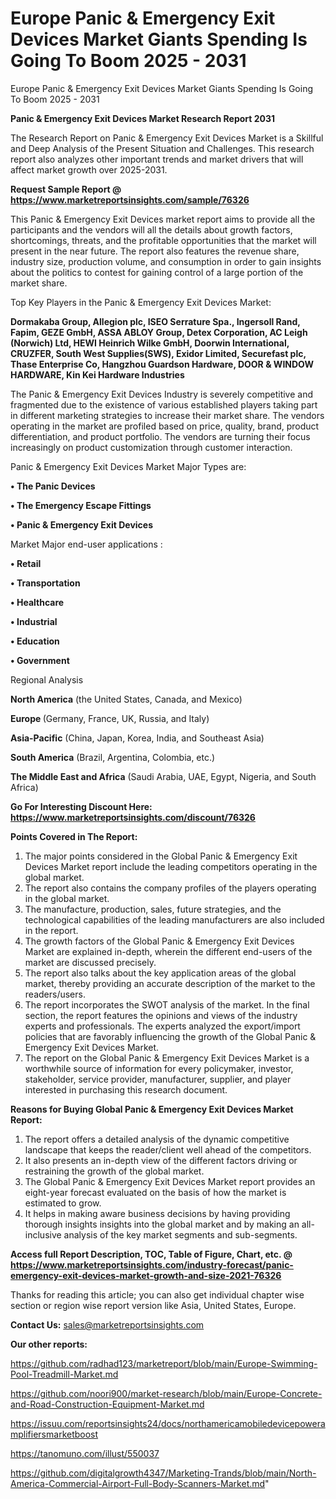 # Europe Panic & Emergency Exit Devices Market Giants Spending Is Going To Boom 2025 - 2031
Europe Panic & Emergency Exit Devices Market Giants Spending Is Going To Boom 2025 - 2031

<strong>Panic & Emergency Exit Devices Market Research Report 2031</strong>

The Research Report on Panic & Emergency Exit Devices Market is a Skillful and Deep Analysis of the Present Situation and Challenges. This research report also analyzes other important trends and market drivers that will affect market growth over 2025-2031.

<strong>Request Sample Report @ <a href=https://www.marketreportsinsights.com/sample/76326>https://www.marketreportsinsights.com/sample/76326</a></strong>

This Panic & Emergency Exit Devices market report aims to provide all the participants and the vendors will all the details about growth factors, shortcomings, threats, and the profitable opportunities that the market will present in the near future. The report also features the revenue share, industry size, production volume, and consumption in order to gain insights about the politics to contest for gaining control of a large portion of the market share.

Top Key Players in the Panic & Emergency Exit Devices Market:

<strong>Dormakaba Group, Allegion plc, ISEO Serrature Spa., Ingersoll Rand, Fapim, GEZE GmbH, ASSA ABLOY Group, Detex Corporation, AC Leigh (Norwich) Ltd, HEWI Heinrich Wilke GmbH, Doorwin International, CRUZFER, South West Supplies(SWS), Exidor Limited, Securefast plc, Thase Enterprise Co, Hangzhou Guardson Hardware, DOOR & WINDOW HARDWARE, Kin Kei Hardware Industries</strong>

The Panic & Emergency Exit Devices Industry is severely competitive and fragmented due to the existence of various established players taking part in different marketing strategies to increase their market share. The vendors operating in the market are profiled based on price, quality, brand, product differentiation, and product portfolio. The vendors are turning their focus increasingly on product customization through customer interaction.

Panic & Emergency Exit Devices Market Major Types are:

<strong>• The Panic Devices

• The Emergency Escape Fittings

• Panic & Emergency Exit Devices</strong>

Market Major end-user applications :

<strong>• Retail

• Transportation

• Healthcare

• Industrial

• Education

• Government</strong>

Regional Analysis

</u><strong><b>North America</b></strong> (the United States, Canada, and Mexico)

<strong><b>Europe </b></strong>(Germany, France, UK, Russia, and Italy)

<strong><b>Asia-Pacific</b></strong> (China, Japan, Korea, India, and Southeast Asia)

<strong><b>South America</b></strong> (Brazil, Argentina, Colombia, etc.)

<strong><b>The Middle East and Africa</b></strong> (Saudi Arabia, UAE, Egypt, Nigeria, and South Africa)

<strong>Go For Interesting Discount Here: <a href=https://www.marketreportsinsights.com/discount/76326>https://www.marketreportsinsights.com/discount/76326</a></strong>

<strong>Points Covered in The Report:</strong>
<ol>
  <li>The major points considered in the Global Panic & Emergency Exit Devices Market report include the leading competitors operating in the global market.</li>
  <li>The report also contains the company profiles of the players operating in the global market.</li>
  <li>The manufacture, production, sales, future strategies, and the technological capabilities of the leading manufacturers are also included in the report.</li>
  <li>The growth factors of the Global Panic & Emergency Exit Devices Market are explained in-depth, wherein the different end-users of the market are discussed precisely.</li>
  <li>The report also talks about the key application areas of the global market, thereby providing an accurate description of the market to the readers/users.</li>
  <li>The report incorporates the SWOT analysis of the market. In the final section, the report features the opinions and views of the industry experts and professionals. The experts analyzed the export/import policies that are favorably influencing the growth of the Global Panic & Emergency Exit Devices Market.</li>
  <li>The report on the Global Panic & Emergency Exit Devices Market is a worthwhile source of information for every policymaker, investor, stakeholder, service provider, manufacturer, supplier, and player interested in purchasing this research document.</li>
</ol>
<strong>Reasons for Buying Global Panic & Emergency Exit Devices Market Report:</strong>

<ol>
  <li>The report offers a detailed analysis of the dynamic competitive landscape that keeps the reader/client well ahead of the competitors.</li>
  <li>It also presents an in-depth view of the different factors driving or restraining the growth of the global market.</li>
  <li>The Global Panic & Emergency Exit Devices Market report provides an eight-year forecast evaluated on the basis of how the market is estimated to grow.</li>
  <li>It helps in making aware business decisions by having providing thorough insights insights into the global market and by making an all-inclusive analysis of the key market segments and sub-segments.</li>
</ol>
<strong>Access full Report Description, TOC, Table of Figure, Chart, etc. @ <a href=https://www.marketreportsinsights.com/industry-forecast/panic-emergency-exit-devices-market-growth-and-size-2021-76326>https://www.marketreportsinsights.com/industry-forecast/panic-emergency-exit-devices-market-growth-and-size-2021-76326</a></strong>


Thanks for reading this article; you can also get individual chapter wise section or region wise report version like Asia, United States, Europe.

<strong>Contact Us:</strong>
sales@marketreportsinsights.com

<strong>Our other reports:</strong>

<a href=https://github.com/radhad123/marketreport/blob/main/Europe-Swimming-Pool-Treadmill-Market.md>https://github.com/radhad123/marketreport/blob/main/Europe-Swimming-Pool-Treadmill-Market.md</a>

<a href=https://github.com/noori900/market-research/blob/main/Europe-Concrete-and-Road-Construction-Equipment-Market.md>https://github.com/noori900/market-research/blob/main/Europe-Concrete-and-Road-Construction-Equipment-Market.md</a>

<a href=https://issuu.com/reportsinsights24/docs/northamericamobiledevicepoweramplifiersmarketboost>https://issuu.com/reportsinsights24/docs/northamericamobiledevicepoweramplifiersmarketboost</a>

<a href=https://tanomuno.com/illust/550037>https://tanomuno.com/illust/550037</a>

<a href=https://github.com/digitalgrowth4347/Marketing-Trands/blob/main/North-America-Commercial-Airport-Full-Body-Scanners-Market.md>https://github.com/digitalgrowth4347/Marketing-Trands/blob/main/North-America-Commercial-Airport-Full-Body-Scanners-Market.md</a>"
